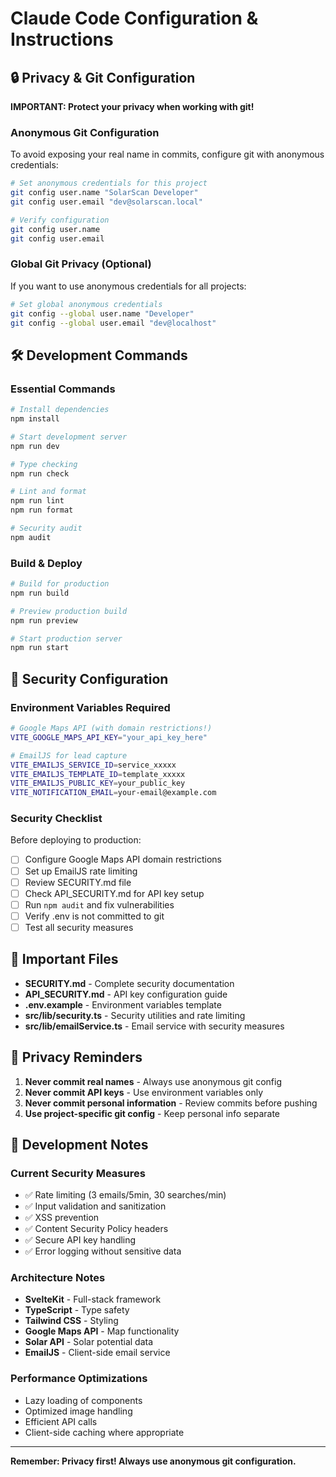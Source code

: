 # Claude Code Configuration & Instructions

## 🔒 Privacy & Git Configuration

**IMPORTANT: Protect your privacy when working with git!**

### Anonymous Git Configuration

To avoid exposing your real name in commits, configure git with anonymous credentials:

```bash
# Set anonymous credentials for this project
git config user.name "SolarScan Developer"
git config user.email "dev@solarscan.local"

# Verify configuration
git config user.name
git config user.email
```

### Global Git Privacy (Optional)

If you want to use anonymous credentials for all projects:

```bash
# Set global anonymous credentials
git config --global user.name "Developer"
git config --global user.email "dev@localhost"
```

## 🛠️ Development Commands

### Essential Commands

```bash
# Install dependencies
npm install

# Start development server
npm run dev

# Type checking
npm run check

# Lint and format
npm run lint
npm run format

# Security audit
npm audit
```

### Build & Deploy

```bash
# Build for production
npm run build

# Preview production build
npm run preview

# Start production server
npm run start
```

## 🔐 Security Configuration

### Environment Variables Required

```bash
# Google Maps API (with domain restrictions!)
VITE_GOOGLE_MAPS_API_KEY="your_api_key_here"

# EmailJS for lead capture
VITE_EMAILJS_SERVICE_ID=service_xxxxx
VITE_EMAILJS_TEMPLATE_ID=template_xxxxx
VITE_EMAILJS_PUBLIC_KEY=your_public_key
VITE_NOTIFICATION_EMAIL=your-email@example.com
```

### Security Checklist

Before deploying to production:

- [ ] Configure Google Maps API domain restrictions
- [ ] Set up EmailJS rate limiting  
- [ ] Review SECURITY.md file
- [ ] Check API_SECURITY.md for API key setup
- [ ] Run `npm audit` and fix vulnerabilities
- [ ] Verify .env is not committed to git
- [ ] Test all security measures

## 📁 Important Files

- **SECURITY.md** - Complete security documentation
- **API_SECURITY.md** - API key configuration guide
- **.env.example** - Environment variables template
- **src/lib/security.ts** - Security utilities and rate limiting
- **src/lib/emailService.ts** - Email service with security measures

## 🚨 Privacy Reminders

1. **Never commit real names** - Always use anonymous git config
2. **Never commit API keys** - Use environment variables only
3. **Never commit personal information** - Review commits before pushing
4. **Use project-specific git config** - Keep personal info separate

## 📝 Development Notes

### Current Security Measures

- ✅ Rate limiting (3 emails/5min, 30 searches/min)
- ✅ Input validation and sanitization
- ✅ XSS prevention
- ✅ Content Security Policy headers
- ✅ Secure API key handling
- ✅ Error logging without sensitive data

### Architecture Notes

- **SvelteKit** - Full-stack framework
- **TypeScript** - Type safety
- **Tailwind CSS** - Styling
- **Google Maps API** - Map functionality
- **Solar API** - Solar potential data
- **EmailJS** - Client-side email service

### Performance Optimizations

- Lazy loading of components
- Optimized image handling
- Efficient API calls
- Client-side caching where appropriate

---

**Remember: Privacy first! Always use anonymous git configuration.**